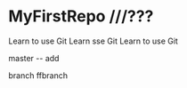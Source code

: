 # MyFirstRepo ///???
Learn to use Git
Learn  sse Git
Learn to use Git

master -- add

branch
ffbranch
